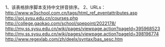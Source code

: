 1、该表格排序脚本支持中文拼音排序。
2、URLs：
	http://www.w3school.com.cn/tags/html_ref_eventattributes.asp
	http://soj.sysu.edu.cn/courses.php
	http://college.gaokao.com/school/spepoint/2022178/
	http://my.ss.sysu.edu.cn/wiki/pages/viewpage.action?pageId=395968523
	http://my.ss.sysu.edu.cn/wiki/pages/viewpage.action?pageId=398196774
	http://www.regexlab.com/zh/deelx/syntax/bas_sesc.htm